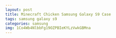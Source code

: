 ```yaml
---
layout: post
title: Minecraft Chicken Samsung Galaxy S9 Case
tags: samsung galaxy s9
categories: samsung
img: 1Co4Wb4NlbbFg19OZPBIeKYLzVwkGBMna
---
```

